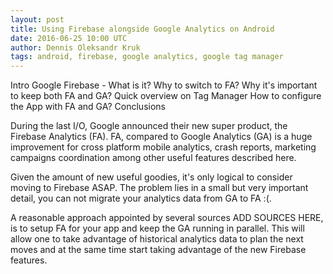 ```yaml
---
layout: post
title: Using Firebase alongside Google Analytics on Android
date: 2016-06-25 10:00 UTC
author: Dennis Oleksandr Kruk
tags: android, firebase, google analytics, google tag manager
---
```


Intro
Google Firebase - What is it?
Why to switch to FA?
Why it's important to keep both FA and GA?
Quick overview on Tag Manager
How to configure the App with FA and GA?
Conclusions


During the last I/O, Google announced their new super product, the Firebase Analytics (FA). FA, compared to Google Analytics (GA) is a huge improvement for cross platform mobile analytics, crash reports, marketing campaigns coordination among other useful features described here.

Given the amount of new useful goodies, it's only logical to consider moving to Firebase ASAP. The problem lies in a small but very important detail, you can not migrate your analytics data from GA to FA :(.

A reasonable approach appointed by several sources ADD SOURCES HERE, is to setup FA for your app and keep the GA running in parallel. This will allow one to take advantage of historical analytics data to plan the next moves and at the same time start taking advantage of the new Firebase features.
